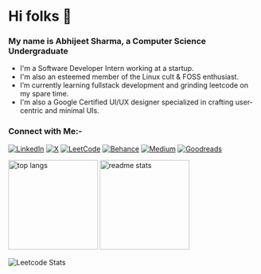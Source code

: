 # Hi folks 👋
### My name is Abhijeet Sharma, a Computer Science Undergraduate

- I'm a Software Developer Intern working at a startup.
- I'm also an esteemed member of the Linux cult & FOSS enthusiast.
- I’m currently learning fullstack development and grinding leetcode on my spare time.
- I'm also a Google Certified UI/UX designer specialized in crafting user-centric and minimal UIs.

### Connect with Me:-
[![LinkedIn](https://img.shields.io/badge/linkedin-%230077B5.svg?style=for-the-badge&logo=linkedin&logoColor=white)](https://www.linkedin.com/in/abhijeet-sharma-994064227/)
[![X](https://img.shields.io/badge/X-%23000000.svg?style=for-the-badge&logo=X&logoColor=white)](https://x.com/badmuffin06)
[![LeetCode](https://img.shields.io/badge/LeetCode-000000?style=for-the-badge&logo=LeetCode&logoColor=#d16c06)](https://leetcode.com/u/badmuffin/)
[![Behance](https://img.shields.io/badge/Behance-1769ff?style=for-the-badge&logo=behance&logoColor=white)](https://www.behance.net/abhijeetsharma17)
[![Medium](https://img.shields.io/badge/Medium-12100E?style=for-the-badge&logo=medium&logoColor=white)](https://medium.com/@badmuffin)
[![Goodreads](https://img.shields.io/badge/Goodreads-F3F1EA?style=for-the-badge&logo=goodreads&logoColor=372213)](https://www.goodreads.com/user/show/175489428-abhijeet)

<div align=left>
  <img height=180 src="https://github-readme-stats.vercel.app/api/top-langs/?username=badmuffin&hide=HTML&langs_count=8&layout=compact&theme=vue&border_radius=10&size_weight=0.5&count_weight=0.5&exclude_repo=github-readme-stats" alt="top langs" />
  <img height=180 src="https://github-readme-stats.vercel.app/api?username=badmuffin&show_icons=true&theme=vue&rank_icon=github&border_radius=10" alt="readme stats" />
</div>

![Leetcode Stats](https://leetcard.jacoblin.cool/badmuffin?theme=unicorn)

<!--
<h2 align="left">Leetcode Info<h2>  
<p align="left">
  <a href="https://leetcode.com/badmuffin/" target="_blank"><img align="center" src="https://assets.leetcode.com/static_assets/marketing/2024-50.gif" alt="jyot" height="200" width="200" /></a>
</p>
-->
